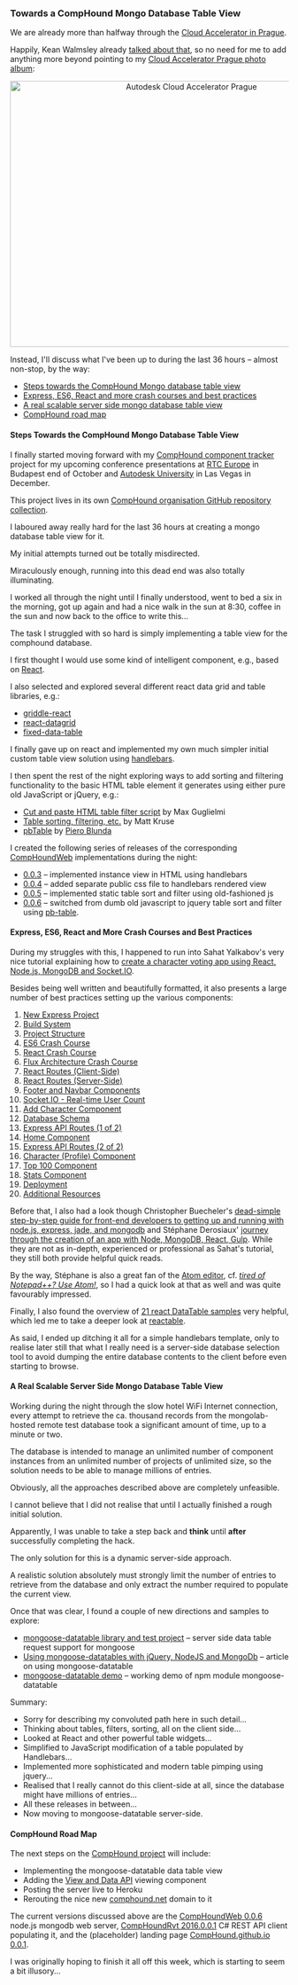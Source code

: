 <head>
<title>The 3D Web Coder</title>
<meta http-equiv="Content-Type" content="text/html; charset=utf-8"/>
<link rel="stylesheet" type="text/css" href="3dwc.css"/>
<script src="run_prettify.js" type="text/javascript"></script>
<!--
<script src="https://google-code-prettify.googlecode.com/svn/loader/run_prettify.js" type="text/javascript"></script>
-->
</head>

<!---

#mongolab #heroku #mongoosejs #expressjs
#Autodesk #IoT #SeeControl #cloud #adsk
#3dwebcoder #python #adskdevnetwrk #adsk #markdown #asciidoc
#gcal #caldav #cloud #googleapi #restapi
#milanojs
#3dwebaccel #prague #webgl #3dweb #a360
#au2015 #autocad #inventor #ah8 #cubeathens #developers
#aws #revitapi #jquery #handlebars #heroku
#ViewAndDataAPI
#JsFiddle #Reactjs #3dwebcoder #autodesku #rtceur
akn_include
#RestSharp

Towards a CompHound #MongoDB Table View #Mongoose #3dwebcoder #revitapi #javascript #nodejs #adsk #bim #aec

-->


### Towards a CompHound Mongo Database Table View

We are already more than halfway through the
[Cloud Accelerator in Prague](http://through-the-interface.typepad.com/through_the_interface/2015/09/at-the-cloud-accelerator-in-prague.html).

Happily, Kean Walmsley already
[talked about that](http://through-the-interface.typepad.com/through_the_interface/2015/09/at-the-cloud-accelerator-in-prague.html),
so no need for me to add anything more beyond pointing to my
[Cloud Accelerator Prague photo album](https://www.flickr.com/photos/jeremytammik/sets/72157656369939043):

<center>
<a data-flickr-embed="true"
  href="https://www.flickr.com/photos/jeremytammik/albums/72157656369939043"
  title="Autodesk Cloud Accelerator Prague">
    <img src="https://farm6.staticflickr.com/5818/21435184406_b8b8b659c9_z.jpg"
      width="640" height="480" alt="Autodesk Cloud Accelerator Prague" />
</a>
<script async src="https://embedr.flickr.com/assets/client-code.js" charset="utf-8"></script>

</center>

Instead, I'll discuss what I've been up to during the last 36 hours &ndash; almost non-stop, by the way:

- [Steps towards the CompHound Mongo database table view](#2)
- [Express, ES6, React and more crash courses and best practices](#3)
- [A real scalable server side mongo database table view](#4)
- [CompHound road map](#5)
<!--- - [Coming steps towards the CompHound Mongo database table view](#10) -->



#### <a name="2"></a>Steps Towards the CompHound Mongo Database Table View

I finally started moving forward with my
[CompHound component tracker](http://the3dwebcoder.typepad.com/blog/2015/09/comphound-restsharp-mongoose-put-and-post.html#2) project
for my upcoming conference presentations at
[RTC Europe](http://www.rtcevents.com/rtc2015eu) in Budapest end of October and
[Autodesk University](http://au.autodesk.com) in Las Vegas in December.

This project lives in its own
[CompHound organisation GitHub repository collection](https://github.com/comphound).

I laboured away really hard for the last 36 hours at creating a mongo database table view for it.

My initial attempts turned out be totally misdirected.

Miraculously enough, running into this dead end was also totally illuminating.

I worked all through the night until I finally understood, went to bed a six in the morning, got up again and had a nice walk in the sun at 8:30, coffee in the sun and now back to the office to write this...

The task I struggled with so hard is simply implementing a table view for the comphound database.

I first thought I would use some kind of intelligent component, e.g., based on [React](https://facebook.github.io/react).

I also selected and explored several different react data grid and table libraries, e.g.:

- [griddle-react](/a/src/web/react/griddle/testgriddle.html)
- [react-datagrid](https://github.com/zippyui/react-datagrid)
- [fixed-data-table](http://facebook.github.io/fixed-data-table) <!--- https://github.com/facebook/fixed-data-table -->

I finally gave up on react and implemented my own much simpler initial custom table view solution using [handlebars](http://handlebarsjs.com).

I then spent the rest of the night exploring ways to add sorting and filtering functionality to the basic HTML table element it generates using either pure old JavaScript or jQuery, e.g.:

- [Cut and paste HTML table filter script](http://www.javascriptkit.com/script/script2/tablefilter.shtml) by Max Guglielmi
- [Table sorting, filtering, etc.](http://www.javascripttoolbox.com/lib/table/index.php) by Matt Kruse
- [pbTable](http://pieroblunda.github.io/pb-table) by [Piero Blunda](http://pieroblunda.github.io)

I created the following series of releases of the corresponding [CompHoundWeb](https://github.com/CompHound/CompHoundWeb) implementations during the night:

- [0.0.3](https://github.com/CompHound/CompHoundWeb/releases/tag/0.0.3) &ndash; implemented instance view in HTML using handlebars
- [0.0.4](https://github.com/CompHound/CompHoundWeb/releases/tag/0.0.4) &ndash; added separate public css file to handlebars rendered view
- [0.0.5](https://github.com/CompHound/CompHoundWeb/releases/tag/0.0.5) &ndash; implemented static table sort and filter using old-fashioned js
- [0.0.6](https://github.com/CompHound/CompHoundWeb/releases/tag/0.0.6) &ndash; switched from dumb old javascript to jquery table sort and filter using [pb-table](https://github.com/pieroblunda/pb-table).



#### <a name="3"></a>Express, ES6, React and More Crash Courses and Best Practices

During my struggles with this, I happened to run into Sahat Yalkabov's very nice tutorial explaining how to
[create a character voting app using React, Node.js, MongoDB and Socket.IO](http://sahatyalkabov.com/create-a-character-voting-app-using-react-nodejs-mongodb-and-socketio).

Besides being well written and beautifully formatted, it also presents a large number of best practices setting up the various components:

1. [New Express Project](http://sahatyalkabov.com/create-a-character-voting-app-using-react-nodejs-mongodb-and-socketio#step-1-new-express-project)
2. [Build System](http://sahatyalkabov.com/create-a-character-voting-app-using-react-nodejs-mongodb-and-socketio#step-2-build-system)
3. [Project Structure](http://sahatyalkabov.com/create-a-character-voting-app-using-react-nodejs-mongodb-and-socketio#step-3-project-structure)
4. [ES6 Crash Course](http://sahatyalkabov.com/create-a-character-voting-app-using-react-nodejs-mongodb-and-socketio#step-4-es6-crash-course)
5. [React Crash Course](http://sahatyalkabov.com/create-a-character-voting-app-using-react-nodejs-mongodb-and-socketio#step-5-react-crash-course)
6. [Flux Architecture Crash Course](http://sahatyalkabov.com/create-a-character-voting-app-using-react-nodejs-mongodb-and-socketio#step-6-flux-architecture-crash-course)
7. [React Routes (Client-Side)](http://sahatyalkabov.com/create-a-character-voting-app-using-react-nodejs-mongodb-and-socketio#step-7-react-routes-client-side)
8. [React Routes (Server-Side)](http://sahatyalkabov.com/create-a-character-voting-app-using-react-nodejs-mongodb-and-socketio#step-8-react-routes-server-side)
9. [Footer and Navbar Components](http://sahatyalkabov.com/create-a-character-voting-app-using-react-nodejs-mongodb-and-socketio#step-9-footer-and-navbar-components)
10. [Socket.IO - Real-time User Count](http://sahatyalkabov.com/create-a-character-voting-app-using-react-nodejs-mongodb-and-socketio#step-10-socket-io-real-time-user-count)
11. [Add Character Component](http://sahatyalkabov.com/create-a-character-voting-app-using-react-nodejs-mongodb-and-socketio#step-11-add-character-component)
12. [Database Schema](http://sahatyalkabov.com/create-a-character-voting-app-using-react-nodejs-mongodb-and-socketio#step-12-database-schema)
13. [Express API Routes (1 of 2)](http://sahatyalkabov.com/create-a-character-voting-app-using-react-nodejs-mongodb-and-socketio#step-13-express-api-routes-1-of-2)
15. [Home Component](http://sahatyalkabov.com/create-a-character-voting-app-using-react-nodejs-mongodb-and-socketio#step-15-home-component)
14. [Express API Routes (2 of 2)](http://sahatyalkabov.com/create-a-character-voting-app-using-react-nodejs-mongodb-and-socketio#step-14-express-api-routes-2-of-2)
16. [Character (Profile) Component](http://sahatyalkabov.com/create-a-character-voting-app-using-react-nodejs-mongodb-and-socketio#step-16-character-profile-component)
17. [Top 100 Component](http://sahatyalkabov.com/create-a-character-voting-app-using-react-nodejs-mongodb-and-socketio#step-17-top-100-component)
18. [Stats Component](http://sahatyalkabov.com/create-a-character-voting-app-using-react-nodejs-mongodb-and-socketio#step-18-stats-component)
19. [Deployment](http://sahatyalkabov.com/create-a-character-voting-app-using-react-nodejs-mongodb-and-socketio#step-19-deployment)
20. [Additional Resources](http://sahatyalkabov.com/create-a-character-voting-app-using-react-nodejs-mongodb-and-socketio#step-20-additional-resources)

Before that, I also had a look though Christopher Buecheler's
[dead-simple step-by-step guide for front-end developers to getting up and running with node.js, express, jade, and mongodb](http://cwbuecheler.com/web/tutorials/2013/node-express-mongo) and
Stéphane Derosiaux'
[journey through the creation of an app with Node, MongoDB, React, Gulp](http://ctheu.com/2015/02/09/a-journey-through-the-creation-of-an-app-with-node-mongodb-react-gulp).
While they are not as in-depth, experienced or professional as Sahat's tutorial, they still both provide helpful quick reads.

By the way, Stéphane is also a great fan of the
[Atom editor](https://atom.io), cf.
*[tired of Notepad++? Use Atom!](http://ctheu.com/2015/02/03/youre-tired-of-notepad-use-atom)*,
so I had a quick look at that as well and was quite favourably impressed.

Finally, I also found the overview of
[21 react DataTable samples](http://react.rocks/tag/DataTable) very
helpful, which led me to take a deeper look at
[reactable](http://glittershark.github.io/reactable).

As said, I ended up ditching it all for a simple handlebars template, only to realise later still that what I really need is a server-side database selection tool to avoid dumping the entire database contents to the client before even starting to browse.


#### <a name="4"></a>A Real Scalable Server Side Mongo Database Table View

Working during the night through the slow hotel WiFi Internet connection, every attempt to retrieve the ca. thousand records from the mongolab-hosted remote test database took a significant amount of time, up to a minute or two.

The database is intended to manage an unlimited number of component instances from an unlimited number of projects of unlimited size, so the solution needs to be able to manage millions of entries.

Obviously, all the approaches described above are completely unfeasible.

I cannot believe that I did not realise that until I actually finished a rough initial solution.

Apparently, I was unable to take a step back and **think** until **after** successfully completing the hack.

The only solution for this is a dynamic server-side approach.

A realistic solution absolutely must strongly limit the number of entries to retrieve from the database and only extract the number required to populate the current view.

Once that was clear, I found a couple of new directions and samples to explore:

- [mongoose-datatable library and test project](https://github.com/eherve/mongoose-datatable) &ndash; server side data table request support for mongoose
- [Using mongoose-datatables with jQuery, NodeJS and MongoDb](http://blog.dephyned.com/web-development/using-jquery-datatables-with-nodejs-and-mongodb-using-mongoose-datatables) &ndash; article on using mongoose-datatable
- [mongoose-datatable demo](https://github.com/lepazmino/mongoose-datatable-demo) &ndash; working demo of npm module mongoose-datatable

Summary:

- Sorry for describing my convoluted path here in such detail...
- Thinking about tables, filters, sorting, all on the client side...
- Looked at React and other powerful table widgets...
- Simplified to JavaScript modification of a table populated by Handlebars...
- Implemented more sophisticated and modern table pimping using jquery...
- Realised that I really cannot do this client-side at all, since the database might have millions of entries...
- All these releases in between...
- Now moving to mongoose-datatable server-side.



#### <a name="5"></a>CompHound Road Map

The next steps on the
[CompHound project](https://github.com/comphound) will
include:

- Implementing the mongoose-datatable data table view
- Adding the [View and Data API](https://developer.autodesk.com/) viewing component
- Posting the server live to Heroku
- Rerouting the nice new [comphound.net](http://comphound.net) domain to it

The current versions discussed above are the
[CompHoundWeb 0.0.6](https://github.com/CompHound/CompHoundWeb/releases/tag/0.0.6) node.js mongodb web server,
[CompHoundRvt 2016.0.0.1](https://github.com/CompHound/CompHoundRvt/releases/tag/2016.0.0.1) C# REST API client populating it, and
the (placeholder) landing page
[CompHound.github.io 0.0.1](https://github.com/CompHound/CompHound.github.io/releases/tag/0.0.1).

I was originally hoping to finish it all off this week, which is starting to seem a bit illusory...


<!---

<center>
<img src="img/.png" alt="" width="600"/>
</center>

<pre class="prettyprint">
</pre>

run mongod

run /a/src/web/mongo/mongoose-datatable/test/app.js

http://localhost:8042/

/a/src/web/mongo/mongoose-datatable-demo/
-->